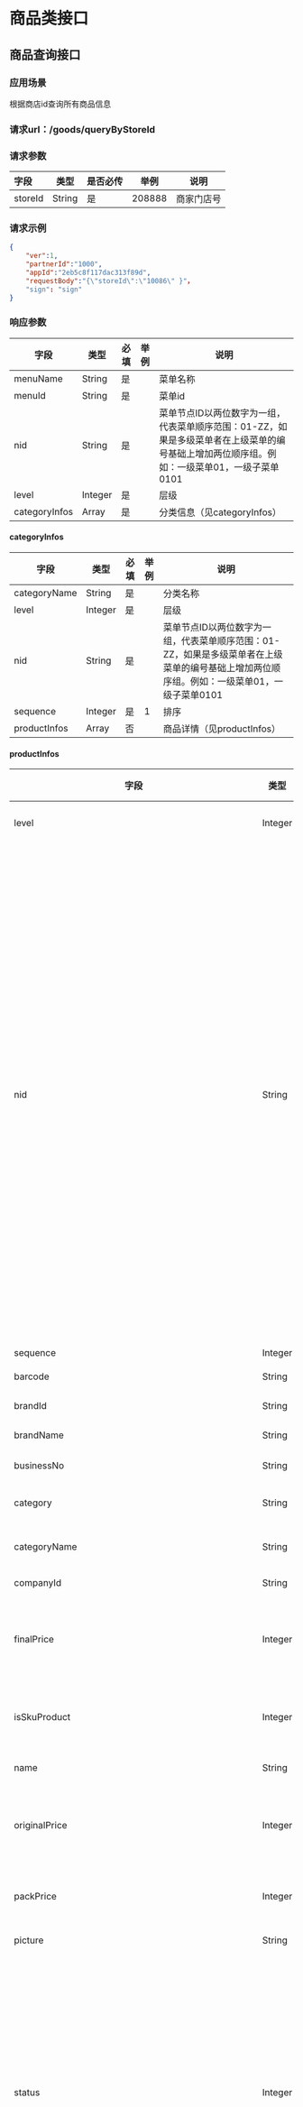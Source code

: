 # 商品类接口

## 商品查询接口

### 应用场景

根据商店id查询所有商品信息

### 请求url：/goods/queryByStoreId

### 请求参数

| 字段    | 类型   | 是否必传 | 举例   | 说明       |
| :------ | ------ | -------- | ------ | ---------- |
| storeId | String | 是       | 208888 | 商家门店号 |

### 请求示例

```json
{
	"ver":1,
	"partnerId":"1000",
	"appId":"2eb5c8f117dac313f89d",
	"requestBody":"{\"storeId\":\"10086\" }"，
    "sign": "sign"
}
```

### 响应参数

| **字段**      | **类型** | **必填** | **举例** | **说明**                                                     |
| ------------- | -------- | -------- | -------- | ------------------------------------------------------------ |
| menuName      | String   | 是       |          | 菜单名称                                                     |
| menuId        | String   | 是       |          | 菜单id                                                       |
| nid           | String   | 是       |          | 菜单节点ID以两位数字为一组，代表菜单顺序范围：01-ZZ，如果是多级菜单者在上级菜单的编号基础上增加两位顺序组。例如：一级菜单01，一级子菜单0101 |
| level         | Integer  | 是       |          | 层级                                                         |
| categoryInfos | Array    | 是       |          | 分类信息（见categoryInfos）                                  |

#### categoryInfos

| **字段**     | **类型** | **必填** | **举例** | **说明**                                                     |
| ------------ | -------- | -------- | -------- | ------------------------------------------------------------ |
| categoryName | String   | 是       |          | 分类名称                                                     |
| level        | Integer  | 是       |          | 层级                                                         |
| nid          | String   | 是       |          | 菜单节点ID以两位数字为一组，代表菜单顺序范围：01-ZZ，如果是多级菜单者在上级菜单的编号基础上增加两位顺序组。例如：一级菜单01，一级子菜单0101 |
| sequence     | Integer  | 是       | 1        | 排序                                                         |
| productInfos | Array    | 否       |          | 商品详情（见productInfos）                                   |

#### productInfos

| **字段**                                                 | **类型** | **必填** | **举例**     | **说明**                                                     |
| -------------------------------------------------------- | -------- | -------- | ------------ | ------------------------------------------------------------ |
| level                                                    | Integer  | 是       |              | 层级商品详情                                                 |
| nid                                                      | String   | 是       |              | 菜单节点ID以两位数字为一组，代表菜单顺序范围：01-ZZ，如果是多级菜单者在上级菜单的编号基础上增加两位顺序组。例如：一级菜单01，一级子菜单0101 |
| sequence                                                 | Integer  | 是       |              | 排序                                                         |
| barcode                                                  | String   |          |              | 条形码                                                       |
| brandId                                                  | String   | 否       |              | 品牌ID                                                       |
| brandName                                                | String   | 是       |              | 品牌名称                                                     |
| businessNo                                               | String   | 否       | TB2014032666 | 业务编号                                                     |
| category                                                 | String   | 否       |              | 商品分类编码                                                 |
| categoryName                                             | String   | 是       |              | 商品分类名称                                                 |
| companyId                                                | String   | 是       |              | 商户ID                                                       |
| finalPrice                                               | Integer  | 是       | 1000         | 商品最终售价-卖价(单位分)                                    |
| isSkuProduct                                             | Integer  | 是       | 1            | 是否sku商品，1是，0不是                                      |
| name                                                     | String   | 是       | 珍珠奶茶     | 商品名称                                                     |
| originalPrice                                            | Integer  | 是       | 800          | 商品标准售价-原价(单位分)                                    |
| packPrice                                                | Integer  | 是       | 100          | 包装价格(单位分)                                             |
| picture                                                  | String   | 是       |              | 图片地址                                                     |
| status                                                   | Integer  | 是       | 1            | 商品状态 /1下架/2上架/3售罄/4删除/5上架不可售(上架状态但是不在可售时间范围) |
| type                                                     | Integer  | 是       | 1            | 商品类型 /1普通商品/3组合商品/6套餐/9虚拟商品/10多规格商品   |
| pid                                                      | String   | 是       |              | 商品ID                                                       |
| labelNames                                               | Array    | 否       |              | 标签（spu才有）                                              |
| labelNames\name                                          | String   | 是       | 特色         | 标签名称                                                     |
| productAttributeGroupList                                | Array    | 否       |              | 商品属性（spu才有）                                          |
| productAttributeGroupList\attributeName                  | String   | 是       | 辣           | 商品折扣价，以分为单位                                       |
| productAttributeGroupList\attributeType                  | Integer  | 是       | 1000         | 属性组类型                                                   |
| productAttributeGroupList\sequence                       | Integer  | 是       | 1            | 属性组排序                                                   |
| productAttributeGroupList\attributeValues                | Array    | 是       |              | 属性组下属性信息                                             |
| productAttributeGroupList\attributeValues\attributeId    | String   | 是       |              | 属性值ID                                                     |
| productAttributeGroupList\attributeValues\attributeValue | String   | 是       |              | 属性名称                                                     |
| productAttributeGroupList\attributeValues\sequence       | Integer  | 是       | 2            | 属性排序                                                     |
| specificationGroupList                                   | Array    | 否       |              | 规格组列表（spu才有）                                        |
| specificationGroupList\sequence                          | Integer  | 是       |              | 排序                                                         |
| specificationGroupList\specId                            | String   | 是       |              | 规格组id                                                     |
| specificationGroupList\specName                          | String   | 是       |              | 规格组名称                                                   |
| specificationGroupList\specValueVos                      | Array    | 是       |              | 规格值列表                                                   |
| specificationGroupList\specValueVos\sequence             | Integer  | 是       |              | 排序号                                                       |
| specificationGroupList\specValueVos\specValue            | String   | 是       |              | 规格值                                                       |
| specificationGroupList\specValueVos\specValueId          | String   | 是       |              | 规格值ID                                                     |
| skuList                                                  | Array    | 否       |              | SKU列表                                                      |
| skuList\skuId                                            | String   | 是       |              | skuId                                                        |
| skuList\finalPrice                                       | Integer  | 是       |              | 最终价格                                                     |
| skuList\originalPrice                                    | Integer  | 是       |              | 原价                                                         |
| skuList\packPrice                                        | Integer  | 是       |              | 打包费                                                       |
| skuList\productName                                      | String   | 是       |              | 名称                                                         |
| skuList\productType                                      | Integer  | 是       |              | 商品类型                                                     |
| skuList\sequence                                         | Integer  | 是       |              | 排序                                                         |
| skuList\status                                           | Integer  | 是       |              | 状态                                                         |
| skuList\skuSpecValues                                    | Array    | 是       |              | 商品规格                                                     |
| skuList\skuSpecValues\productId                          | String   | 是       |              | 商品id                                                       |
| skuList\skuSpecValues\sequence                           | Integer  | 是       |              | 排序                                                         |
| skuList\skuSpecValues\specId                             | String   | 是       |              | 规格组id                                                     |
| skuList\skuSpecValues\specName                           | String   | 是       |              | 规格名称                                                     |
| skuList\skuSpecValues\specValue                          | String   | 是       |              | 规格值                                                       |
| skuList\skuSpecValues\specValueId                        | String   | 是       |              | 规格值Id                                                     |
| skuSpecValues                                            | Array    | 否       |              | sku规格（sku商品才有）                                       |
| skuSpecValues\productId                                  | String   | 是       |              | 商品id                                                       |
| skuSpecValues\sequence                                   | Integer  | 是       |              | 排序                                                         |
| skuSpecValues\specId                                     | String   | 是       |              | 规格组id                                                     |
| skuSpecValues\specName                                   | String   | 是       |              | 规格名称                                                     |
| skuSpecValues\specValue                                  | String   | 是       |              | 规格值                                                       |
| skuSpecValues\specValueId                                | String   | 是       |              | 规格值Id                                                     |


### 返回示例

```json
{
    "ver": "1",
    "statusCode": "100",
    "message": "成功",
    "responseBody": "{\"categoryInfos\":[{\"categoryName\":\"test\",\"level\":1,\"nid\":\"0101\",\"productInfos\":[{\"barcode\":\"\",\"brandId\":\"\",\"brandName\":\"\",\"businessNo\":\"\",\"businessType\":\"\",\"completeFlag\":2,\"detailText\":\"多规格01\",\"finalPrice\":1,\"isSkuProduct\":0,\"labelNames\":[{\"id\":\"0\",\"name\":\"特色\",\"type\":\"0\"},{\"id\":\"0\",\"name\":\"美味\",\"type\":\"0\"}],\"level\":2,\"maxLimitNumber\":0,\"maxRestrictionQty\":0,\"minLimitNumber\":0,\"minRestrictionQty\":0,\"name\":\"多规格01\",\"nid\":\"010101\",\"options\":\"\",\"originalPrice\":1,\"packPrice\":0,\"picture\":\"https://picture.sandload.cn/1554725170464.jpg\",\"pid\":\"138327334988135726\",\"pkNumber\":1,\"priceSource\":3,\"productAttributeGroupList\":[{\"attributeName\":\"温度\",\"attributeType\":3,\"attributeValues\":[{\"attributeId\":\"137174708465634585\",\"attributeValue\":\"冻\",\"id\":142407419635634480,\"price\":0,\"sequence\":0,\"status\":2},{\"attributeId\":\"125609440286271769\",\"attributeValue\":\"加少冰\",\"id\":142407419635634480,\"price\":0,\"sequence\":5,\"status\":2}],\"maxNumber\":1,\"minNumber\":1,\"must\":1,\"options\":\"\",\"sequence\":3},{\"attributeName\":\"奶量\",\"attributeType\":6,\"attributeValues\":[{\"attributeId\":\"125374222305519889\",\"attributeValue\":\"少量\",\"id\":142407419635634480,\"price\":0,\"sequence\":20,\"status\":2},{\"attributeId\":\"122493722811322375\",\"attributeValue\":\"加牛奶\",\"id\":142407419635634480,\"price\":0,\"sequence\":25,\"status\":2}],\"maxNumber\":1,\"minNumber\":1,\"must\":1,\"options\":\"\",\"sequence\":6},{\"attributeName\":\"口味\",\"attributeType\":100013,\"attributeValues\":[{\"attributeId\":\"124714737311163694\",\"attributeValue\":\"辣酱\",\"id\":142407419635634480,\"price\":0,\"sequence\":10,\"status\":2},{\"attributeId\":\"124714762753811759\",\"attributeValue\":\"番茄酱\",\"id\":142407419635634480,\"price\":0,\"sequence\":15,\"status\":2}],\"maxNumber\":0,\"minNumber\":0,\"must\":0,\"options\":\"\",\"sequence\":15}],\"productCode\":\"duogg01-p\",\"productPictureList\":[{\"pictureId\":\"142407419660800303\",\"productId\":\"138327334988135726\",\"sequence\":\"0\",\"type\":\"default\",\"url\":\"https://picture.sandload.cn/1554725170464.jpg\"}],\"productionLocation\":\"\",\"remark\":\"多规格01\",\"saleCount\":0,\"sequence\":1,\"skuList\":[{\"customerCode\":\"duogg01-bz\",\"finalPrice\":2,\"originalPrice\":2,\"packPrice\":1,\"productName\":\"多规格01/大杯/珍珠\",\"productType\":1,\"sequence\":0,\"skuId\":\"138327335005961520\",\"skuSpecValues\":[{\"productId\":\"138327335005961520\",\"sequence\":1,\"specId\":\"126981658895313165\",\"specName\":\"杯型\",\"specValue\":\"大杯\",\"specValueId\":\"126981795913787664\"},{\"productId\":\"138327335005961520\",\"sequence\":2,\"specId\":\"125388160722129444\",\"specName\":\"加料\",\"specValue\":\"珍珠\",\"specValueId\":\"135985417797493052\"}],\"status\":2},{\"customerCode\":\"duogg01-by\",\"finalPrice\":1,\"originalPrice\":1,\"packPrice\":2,\"productName\":\"多规格01/大杯/椰果\",\"productType\":1,\"sequence\":0,\"skuId\":\"138327335005961526\",\"skuSpecValues\":[{\"productId\":\"138327335005961526\",\"sequence\":3,\"specId\":\"126981658895313165\",\"specName\":\"杯型\",\"specValue\":\"大杯\",\"specValueId\":\"126981795913787664\"},{\"productId\":\"138327335005961526\",\"sequence\":4,\"specId\":\"125388160722129444\",\"specName\":\"加料\",\"specValue\":\"椰果\",\"specValueId\":\"135985397657493819\"}],\"status\":2},{\"customerCode\":\"duogg01-sz\",\"finalPrice\":1,\"originalPrice\":1,\"packPrice\":2,\"productName\":\"多规格01/小杯/珍珠\",\"productType\":1,\"sequence\":0,\"skuId\":\"138327335005961532\",\"skuSpecValues\":[{\"productId\":\"138327335005961532\",\"sequence\":5,\"specId\":\"126981658895313165\",\"specName\":\"杯型\",\"specValue\":\"小杯\",\"specValueId\":\"126981808335218961\"},{\"productId\":\"138327335005961532\",\"sequence\":6,\"specId\":\"125388160722129444\",\"specName\":\"加料\",\"specValue\":\"珍珠\",\"specValueId\":\"135985417797493052\"}],\"status\":2},{\"customerCode\":\"duogg01-sy\",\"finalPrice\":1,\"originalPrice\":1,\"packPrice\":2,\"productName\":\"多规格01/小杯/椰果\",\"productType\":1,\"sequence\":0,\"skuId\":\"138327335007010051\",\"skuSpecValues\":[{\"productId\":\"138327335007010051\",\"sequence\":7,\"specId\":\"126981658895313165\",\"specName\":\"杯型\",\"specValue\":\"小杯\",\"specValueId\":\"126981808335218961\"},{\"productId\":\"138327335007010051\",\"sequence\":8,\"specId\":\"125388160722129444\",\"specName\":\"加料\",\"specValue\":\"椰果\",\"specValueId\":\"135985397657493819\"}],\"status\":2}],\"skuSpecValues\":[],\"sourceChannel\":\"\",\"specificationGroupList\":[{\"partnerId\":\"1864\",\"sequence\":0,\"specId\":\"126981658895313165\",\"specName\":\"杯型\",\"specValueVos\":[{\"sequence\":0,\"specId\":\"126981658895313165\",\"specValue\":\"大杯\",\"specValueId\":\"126981795913787664\"},{\"sequence\":0,\"specId\":\"126981658895313165\",\"specValue\":\"小杯\",\"specValueId\":\"126981808335218961\"}]},{\"partnerId\":\"1864\",\"sequence\":0,\"specId\":\"125388160722129444\",\"specName\":\"加料\",\"specValueVos\":[{\"sequence\":0,\"specId\":\"125388160722129444\",\"specValue\":\"珍珠\",\"specValueId\":\"135985417797493052\"},{\"sequence\":0,\"specId\":\"125388160722129444\",\"specValue\":\"椰果\",\"specValueId\":\"135985397657493819\"}]}],\"standardGoodsFlag\":2,\"status\":2,\"type\":10,\"unit\":\"\",\"valid\":true,\"version\":0,\"weight\":0}],\"sequence\":0}],\"level\":0,\"menuId\":\"138614756111043329\",\"menuName\":\"test-sjj\",\"nid\":\"01\",\"sequence\":0}",
    "sign": "sign"
}
```


## 商品沽清接口（非码商品ID）

### 应用场景

根据非码商品ID，商品沽清接口

### 请求url：/goods/skuItem/sellOut

### 请求参数

| 字段    | 类型   | 是否必传 | 举例   | 说明       |
| :------ | ------ | -------- | ------ | ---------- |
| storeId | String | 是       | 208888 | 商家门店号 |
| spuId   | String |          |        |            |
| skuIds  | Array  | 是       |        |            |

### 请求示例

```json
{
	"ver":1,
	"partnerId":"1000",
	"appId":"2eb5c8f117dac313f89d",
	"requestBody":"{\"storeId\":\"1000189\",\"skuIds\":[\"141514633969296671\"],\"spuId\":\"141514633960908061\"}",
    	"sign": "sign"
}
```

### 响应参数说明：成功responseBody返回null,部分成功则返回失败customerCode

### 返回示例

```json
{
    "ver": "1",
    "statusCode": "100",
    "message": "成功",
    "responseBody": "[\"323\",\"we232\"]",
    "sign": "sign"
}

```

## 商品撤销沽清接口（非码商品ID）

### 应用场景

根据非码商品ID，商品撤销沽清接口

### 请求url：/goods/skuItem/cancelSellOut

### 请求参数

| 字段    | 类型   | 是否必传 | 举例   | 说明       |
| :------ | ------ | -------- | ------ | ---------- |
| storeId | String | 是       | 208888 | 商家门店号 |
| spuId   | String | 是       |        |            |
| skuId   | String | 是       |        |            |

### 请求示例

```json
{
	"ver":1,
	"partnerId":"1000",
	"appId":"2eb5c8f117dac313f89d",
	"requestBody":"{\"storeId\":\"1000189\",\"skuId\":\"141514633969296671\",\"spuId\":\"141514633960908061\"}",
    	"sign": "sign"
}

```

### 响应参数说明：成功responseBody返回null,部分成功则返回失败customerCode

### 返回示例

```json
{
    "ver": "1",
    "statusCode": "100",
    "message": "成功",
    "responseBody": "[\"323\",\"we232\"]",
    "sign": "sign"
}

```


## 商品沽清接口（商家自定义商品ID）

### 应用场景

根据商家自定义商品ID，商品沽清接口

### 请求url：/goods/skuItem/sellOutByCustomerCode

### 请求参数

| 字段          | 类型   | 是否必传 | 举例   | 说明       |
| :------------ | ------ | -------- | ------ | ---------- |
| storeId       | String | 是       | 208888 | 商家门店号 |
| customerCodes | Array  | 是       |        |            |

### 请求示例

```json
{
	"ver":1,
	"partnerId":"1000",
	"appId":"2eb5c8f117dac313f89d",
	"requestBody":"{\"storeId\":\"1000189\",\"customerCodes\":[\"141514633969296671\",\"141514633969296672\",\"323\",\"we232\"]}",
    	"sign": "sign"
}

```

### 响应参数说明：成功responseBody返回null,部分成功则返回失败customerCode

### 返回示例

```json
{
    "ver": "1",
    "statusCode": "100",
    "message": "成功",
    "responseBody": "[\"323\",\"we232\"]",
    "sign": "sign"
}

```



## 商品撤销沽清接口（商家自定义商品ID）

### 应用场景

根据商家自定义商品ID，商品撤销沽清接口

### 请求url：/goods/skuItem/cancelSellOutByCustomerCode

### 请求参数

| 字段          | 类型   | 是否必传 | 举例   | 说明       |
| :------------ | ------ | -------- | ------ | ---------- |
| storeId       | String | 是       | 208888 | 商家门店号 |
| customerCodes | Array  | 是       |        |            |

### 请求示例

```json
{
	"ver":1,
	"partnerId":"1000",
	"appId":"2eb5c8f117dac313f89d",
	"requestBody":"{\"storeId\":\"1000189\",\"customerCodes\":[\"141514633969296671\",\"141514633969296672\"]}",
    	"sign": "sign"
}
```

### 响应参数说明：成功responseBody返回null,部分成功则返回失败customerCode

### 返回示例

```json
{
    "ver": "1",
    "statusCode": "100",
    "message": "成功",
    "responseBody": "[\"323\",\"we232\"]",
    "sign": "sign"
}

```

## 创建商品菜单接口

### 应用场景

创建商品菜单

### 请求url：/menu/add

### 请求参数

| 字段           | 类型   | 是否必传 | 举例 | 说明                                                         |
| -------------- | ------ | -------- | ---- | ------------------------------------------------------------ |
| **channel**    | String | 是       | saas | 渠道                                                         |
| **name**       | string | 是       |      | 菜单名称                                                     |
| **dateStatus** | String | 是       |      | 周期类型 /0不限周期/1周一/2周二/4周三/8周四/16周五/32周六/64周日，各个周期还可以相加，如3代表周一+周二 |
| **startTime**  | String | 是       |      | 开始时间 格式 HH:mm:ss,00:00:00-23:59:59                     |
| **endTime**    | String | 是       |      | 结束时间 格式 HH:mm:ss,00:00:00-23:59:59                     |
| **menuNo**     | String | 是       |      | 菜单编号，默认菜单=0                                         |
| **type**       | String | 是       |      | 菜单类型,1门店菜单/2商户菜单/3集中店菜单                     |
| remark         | String | 否       |      | 备注                                                         |

### 请求示例

```json

{
	"ver":1,
	"partnerId":"1864",
	"appId":"2eb5c8f1170246429755e6dac313f89d",
	"requestBody":"{\"channel\":\"saas\",\"dateStatus\": 1,\"endTime\":\"2019-08-09 10:00:00\",\"menuCode\":\"0102\",\"menuNo\":10,\"name\":\"测试\",\"partnerId\":\"string\",\"remark\":\"测试\",\"startTime\":\"2019-07-09 10:00:00\", \"type\": 0}",
    "sign": "skip"
}
```

### 响应参数

| **字段** | **类型** | **必填** | **举例** | **说明** |
| -------- | -------- | -------- | -------- | -------- |
| menuId   | String   | 是       |          | 菜单ID   |

### 返回示例

```json

{
    "ver": "1",
    "statusCode": "100",
    "message": "成功",
    "responseBody": "146682059538214920",
    "sign": "sign"
}
```

## 创建商品菜单分类接口

### 应用场景

创建商品菜单分类

### 请求url：/menu/addCategory

### 请求参数

| 字段                 | 类型    | 是否必传 | 举例 | 说明                                                         |
| -------------------- | ------- | -------- | ---- | ------------------------------------------------------------ |
| **name**             | string  | 是       |      | 分类名称                                                     |
| customerCategoryCode | string  | 否       |      | 分类code                                                     |
| categoryId           | String  | 是       |      | 菜单节点ID以两位数字为一组，代表菜单顺序范围：01-ZZ，如果是多级菜单者在上级菜单的编号基础上增加两位顺序组。例如：一级菜单01，一级子菜单0101 |
| **menuId**           | String  | 是       |      | 菜单id                                                       |
| **sequence**         | Integer | 是       |      | 排序值（值越小，分类越往上）                                 |
| **icon**             | String  | 否       |      | 节点图片                                                     |
| **options**          | String  | 否       |      | 节点options（扩展字段，提供用户存储自定义json格式数据）      |
| remark               | String  | 否       |      | 节点备注                                                     |

### 请求示例

```json
{
	"ver":1,
	"partnerId":"1000",
	"appId":"2eb5c8f117dac313f89d",
	"requestBody":"{\"menuId\":\"146682059538214920\",\"categoryId\":\"01\",\"customerCategoryCode\":\"111\",\"name\":\"分类二\",\"remark\":\"分类二\",\"sequence\":2}",
    	"sign": "sign"
}
```

### 响应参数

| **字段**   | **类型** | **必填** | **举例** | **说明**                                                     |
| ---------- | -------- | -------- | -------- | ------------------------------------------------------------ |
| menuId     | String   | 是       |          | 菜单ID                                                       |
| name       | string   |          |          | 分类名称                                                     |
| categoryId | string   |          |          | 菜单分类ID以两位数字为一组，代表菜单顺序范围：01-ZZ，如果是多级菜单者在上级菜单的编号基础上增加两位顺序组。例如：一级菜单01，一级子菜单0101 |
| icon       | string   |          |          | 图标                                                         |
| options    | string   |          |          | 扩展字段，提供用户端存储自定义json格式数据                   |
| sequence   | Integer  |          |          | 排序节点排序号,父节点编号+2位序号，根节点为0                 |
| type       | String   |          |          | 类型, 如套餐，主食，饮料等                                   |
| remark     | String   |          |          | 备注                                                         |
| createDate | String   |          |          | 创建时间                                                     |

responseBody返回示例

```json
{
    "ver": "1",
    "statusCode": "100",
    "message": "成功",
    "responseBody": "{\"createDate\":\"1562678160358\",\"icon\":\"\",\"menuId\":\"146682059538214920\",\"name\":\"分类二\",\"options\":\"\",\"remark\":\"分类二\",\"sequence\":2,\"type\":\"node\"}",
    "sign": "sign"
}
```

## 获取菜单列表接口

### 应用场景

根据商户id返回菜单及分类

### 请求url：/menu/list

### 请求参数

| 字段         | 类型    | 是否必传 | 举例 | 说明                         |
| ------------ | ------- | -------- | ---- | ---------------------------- |
| **channel**  | String  | 否       | saas | 渠道                         |
| **isValid**  | string  | 否       |      | 是否有效（0：无效，1：有效） |
| **menuCode** | String  | 否       |      | 菜单编号                     |
| **name**     | String  | 否       |      | 菜单名称                     |
| **storeId**  | String  | 否       |      | 门店id                       |
| pageNum      | Integer | 是       |      | 当前页                       |
| pageSize     | Integer | 是       |      | 页数                         |

### 请求示例

```json
{
	"ver":1,
	"partnerId":"1000",
	"appId":"2eb5c8f117dac313f89d",
	"requestBody":"{\"pageNum\":1,\"pageSize\":10}",
    	"sign": "sign"
}

```

### 响应参数

| **字段**      | **类型** | **必填** | **举例** | **说明**                     |
| ------------- | -------- | -------- | -------- | ---------------------------- |
| list/isOnline | Integer  | 是       |          | 是否在线上使用(0：否，1：是) |
| list/isValid  | Integer  | 是       |          | 是否有效(0：否，1：是)       |
| list/menuCode | String   | 是       |          | 菜单编号                     |
| list/menuId   | String   | 是       |          | 菜单id                       |
| list/name     | String   | 是       |          | 菜单名称                     |
| list/remark   | String   | 是       |          | 菜单备注                     |
| totalCount    | Integer  | 是       |          | 总数量                       |
| totalPages    | Integer  | 是       |          | 总页数                       |

### 返回示例

```json
{
    "ver": "1",
    "statusCode": "100",
    "message": "成功",
    "responseBody": "{\"list\":[{\"isOnline\":0,\"isValid\":1,\"menuCode\":\"146682059538214920\",\"menuId\":\"146682059538214920\",\"name\":\"测试\",\"remark\":\"测试\"},{\"isOnline\":0,\"isValid\":1,\"menuCode\":\"GC007\",\"menuId\":\"146693217764659980\",\"name\":\"GC007\",\"remark\":\"GC007\"},{\"isOnline\":0,\"isValid\":1,\"menuCode\":\"109387493\",\"menuId\":\"144983044929038390\",\"name\":\"菜单名称-0000001\",\"remark\":\"备注备注\"},{\"isOnline\":0,\"isValid\":1,\"menuCode\":\"00000\",\"menuId\":\"144427801391564829\",\"name\":\"test\",\"remark\":\"test\"},{\"isOnline\":0,\"isValid\":1,\"menuCode\":\"000111\",\"menuId\":\"144238503243448863\",\"name\":\"杨国福\",\"remark\":\"杨国福\"},{\"isOnline\":0,\"isValid\":1,\"menuCode\":\"test_youzi\",\"menuId\":\"144232335939895810\",\"name\":\"youzi的菜单\",\"remark\":\"\"},{\"isOnline\":0,\"isValid\":1,\"menuCode\":\"100130405\",\"menuId\":\"144065254209506317\",\"name\":\"专属菜单\",\"remark\":\"\"},{\"isOnline\":0,\"isValid\":1,\"menuCode\":\"asd\",\"menuId\":\"143670255396473861\",\"name\":\"test\",\"remark\":\"test\"},{\"isOnline\":0,\"isValid\":1,\"menuCode\":\"哗啦啦测试商品\",\"menuId\":\"143402139249742136\",\"name\":\"哗啦啦测试商品\",\"remark\":\"哗啦啦测试商品\"},{\"isOnline\":0,\"isValid\":1,\"menuCode\":\"testSkuLimit\",\"menuId\":\"142970993325052205\",\"name\":\"testSkuLimit\",\"remark\":\"testSkuLimit\"}],\"pageNum\":1,\"pageSize\":10,\"totalCount\":36,\"totalPages\":0}",
    "sign": "sign"
}
```

## 查询菜单及分类信息接口

### 应用场景

根据菜单ID或门店ID查询菜单及分类信息

### 请求url：/menu/detail

### 请求参数

| 字段        | 类型   | 是否必传 | 举例 | 说明   |
| ----------- | ------ | -------- | ---- | ------ |
| **menuId**  | Long   | 是       | saas | 菜单id |
| **storeId** | string | 否       |      | 门店id |

### 请求示例

```json
{
	"ver":1,
	"partnerId":"1000",
	"appId":"2eb5c8f117dac313f89d",
	"requestBody":"{\"menuId\":\"146682059538214920\",\"storeId\":\"101\"}",
    	"sign": "sign"
}

```

### 响应参数

| **字段**             | **类型** | **必填** | **举例** | **说明**                                                     |
| -------------------- | -------- | -------- | -------- | ------------------------------------------------------------ |
| menuId               | String   | 是       |          | 菜单ID                                                       |
| name                 | string   |          |          | 分类名称                                                     |
| categoryId           | string   |          |          | 菜单分类ID以两位数字为一组，代表菜单顺序范围：01-ZZ，如果是多级菜单者在上级菜单的编号基础上增加两位顺序组。例如：一级菜单01，一级子菜单0101 |
| customerCategoryCode | String   |          |          | 分类code                                                     |
| icon                 | string   |          |          | 图标                                                         |
| options              | string   |          |          | 扩展字段，提供用户端存储自定义json格式数据                   |
| sequence             | Integer  |          |          | 排序节点排序号,父节点编号+2位序号，根节点为0                 |
| type                 | String   |          |          | 类型, 如套餐，主食，饮料等                                   |
| remark               | String   |          |          | 备注                                                         |
| createDate           | String   |          |          | 创建时间                                                     |

### 返回示例

```json
{
    "ver": "1",
    "statusCode": "100",
    "message": "成功",
    "responseBody": "{\"list\":[{\"categoryId\":\"0101\",\"createDate\":\"1562665908000\",\"customerCategoryCode\":\"\",\"icon\":\"\",\"menuId\":\"146682059538214920\",\"name\":\"分类一\",\"options\":\"\",\"remark\":\"分类一\",\"sequence\":1,\"type\":\"node\"},{\"categoryId\":\"0102\",\"createDate\":\"1562677936000\",\"customerCategoryCode\":\"111\",\"icon\":\"\",\"menuId\":\"146682059538214920\",\"name\":\"分类二\",\"options\":\"\",\"remark\":\"分类二\",\"sequence\":2,\"type\":\"node\"},{\"categoryId\":\"0103\",\"createDate\":\"1562678160000\",\"customerCategoryCode\":\"121\",\"icon\":\"\",\"menuId\":\"146682059538214920\",\"name\":\"分类三\",\"options\":\"\",\"remark\":\"分类三\",\"sequence\":3,\"type\":\"node\"}]}",
    "sign": "sign"
}
```

## 菜单批量绑定门店(限制300)

### 请求地址 /goods/batchBindMenu

### 请求方法 POST

### 请求参数

参数|参数含义|类型|必填|说明
---|---|---|---|---
menuId|菜单编号|String|Y|菜单编号
storeIds|门店列表|List`<String>`|Y|门店列表

### 请求示例

```json
{
	"ver":1,
	"partnerId":"1000",
	"appId":"2eb5c8f117dac313f89d",
	"requestBody":"{\"menuId\":\"137169131923508491\",\"storeIds\":[\"190314\"]}",
    	"sign": "sign"
}

```

### 响应：
参数|参数含义|类型|说明
---|---|---|---
code|返回码|String|返回码
message|返回信息|String|返回信息
result|返回结果|Object|返回结果


### 响应示例

```json
{
    "ver": "1",
    "statusCode": "100",
    "message": "成功",
    "responseBody": null,
    "sign": null
}
```


## 商品批量上下架(限制300)

### 请求地址 /goods/batchChangeStatus

### 请求方法 POST

### 请求参数

参数|参数含义|类型|必填|说明
---|---|---|---|---
productIds|菜单编号|List|Y|菜单编号
status|上下架状态|String|Y|上下架状态 1:上架 ；2：下架

### 请求示例

```json
{
	"ver":1,
	"partnerId":"1000",
	"appId":"2eb5c8f117dac313f89d",
	"requestBody":"{\"status\":\"1\",\"productIds\":[\"146609369572911135\",\"145588001954801706\"]}",
    	"sign": "sign"
}
```

### 响应：

参数|参数含义|类型|说明
---|---|---|---
code|返回码|String|返回码
message|返回信息|String|返回信息
result|返回结果|Object|返回结果

### 响应示例
```json
{
    "ver": "1",
    "statusCode": "100",
    "message": "成功",
    "responseBody": null,
    "sign": null
}
```

## 门店商品库存批量同步(限制300)

### 请求地址 /goods/batchSynStoreStock

### 请求方法 POST

### 请求参数

参数|参数含义|类型|必填|说明
---|---|---|---|---
channel|渠道|String|Y|渠道
storeId|门店编号|String|Y|门店编号
invInfos|库存信息|List|Y|库存信息
invInfos/customerCode|商品编号|String|Y|商品编号, maxLength = 50 ， 与productId至少填一个
invInfos/productId|非码商品id|String|Y|非码商品id，与customerCode至少填一个
invInfos/productName|商品名称|String|Y|商品名称
invInfos/qty|初始库存数量|Integer|Y|初始库存数量
invInfos/remark|备注|String|N|备注
invInfos/safeQty|安全库存数|Integer|N|安全库存数
invInfos/virtualQty|虚拟库存数|Integer|N|虚拟库存数

### 请求示例
```json
{
	"ver":1,
	"partnerId":"1000",
	"appId":"2eb5c8f117dac313f89d",
	"requestBody":"{\"channel\":\"xcx\",\"storeId\":\"190314\",\"invInfos\":[{\"productId\":\"145584167419324450\",\"qty\":\"68\",\"safeQty\":\"8\"}]}",
    	"sign": "sign"
}

```

### 响应：

参数|参数含义|类型|说明
---|---|---|---
batchResp|返回处理失败商品信息|List|返回处理失败商品信息
batchResp/productId|非码商品id|String|非码商品id
batchResp/customerCode|商户商品id|String|商户商品id
batchResp/errorMsg|处理错误描述|String|处理错误描述
batchResp/errorCode|处理错误码|Integer|1、该商户不存在该商品；2、该商品不限制库存
count|处理错误商品列表条数|Integer|处理错误商品列表条数

### 响应示例

```json
{
    "ver": "1",
    "statusCode": "100",
    "message": "成功",
    "responseBody": "{\"batchResp\":[{\"customerCode\":\"887766666\",\"errorCode\":1,\"errorMsg\":\"商品不存在\"},{\"customerCode\":\"346545645\",\"errorCode\":1,\"errorMsg\":\"商品不存在\"},{\"customerCode\":\"buxiankucun\",\"errorCode\":2,\"errorMsg\":\"无限库存商品\",\"productId\":\"147457905203883564\"}],\"count\":3}",
    "sign": "eu1fdxqnklgzglnmdkbVYo9hfry//hbAMZGmtf/kXdawD/FM1/QhJyzMsGy0Hr6s/i2xF+SSwuSK+zrArmnTt7dXkMMvR/9ToA6stzBIVMuq6m46NVrRHLLZ4PfR0f54k80FyRpRO5tnxs5j/VwjjVI/xx+BaD+v6AGlzp32tUWrYXpYLr20jB5LSKpovHKSgQTTiHdoRO8umqSvQX+lvIJ7301ppv+1cPd4etZqYj1r408v4gz2yz5Ic2fiQFsSkR4XcRq19KWwbJoooVZi2lLqn3S+s1chSU8BDYHBfWy4a5cBfrFxXIhUxNor68W4kmcTKy7tuFzKy97aufekLw=="
}
```


## 添加商品

### 请求地址 /goods/add

### 请求方法 POST

### 请求参数

###

| 参数                  | 参数含义     | 类型                | 必填 | 说明                                              |
| --------------------- | ------------ | ------------------- | ---- | ------------------------------------------------- |
| currentUser           | 当前用户     | String              | N    | 当前用户                                          |
| productVo             | 商品信息     | Array               | N   | 商品信息                                          |
| productVo/brandId     | 品牌ID     | String                | N   | 品牌ID                                            |
| productVo/brandName   | 品牌名称     | String              | N   | 品牌名称                                          |
| productVo/businessNo  | 业务编号     | String              | N   | 业务编号                                          |
| productVo/businessTyp | 业务类型     | String              | N   | 业务类型                                          |
| productVo/category    | 商品后台分类编码| String           | N   | 商品后台分类编码                                  |
| productVo/categoryName     | 商品后台分类编码名称| String  | N   | 商品后台分类编码名称                              |
| productVo/customerCode     | 客户商品编码, 对应客户的系统的商品编码| String| N   | 客户商品编码, 对应客户的系统的商品编码|
| productVo/detailText     | 富文本描述字段     | String              | N   | 富文本描述字段                           |
| productVo/groupVos     | 商品详情     | List     | N   | 商品详情                                 |
| productVo/groupVos/partnerId|商户编号| String              | N   | 商户编号                                          |
| productVo/groupVos/sequence|排序号   | Integer($int32)     | N   | 排序号                                            |
| productVo/groupVos/specId|规格类型ID | String              | N   | 规格类型ID                                        |
| productVo/groupVos/specName|规格类型名称| String           | N   | 规格类型名称                                      |
| productVo/groupVos/specValueVos |规则值列表| List| N   | 规则值列表                                   |
| productVo/groupVos/specValueVos/sequence |排序号| integer($int32) | N   | 排序号                                       |
| productVo/groupVos/specValueVos/specId |规格大类ID| String              | N   | 规格大类ID                                 |
| productVo/groupVos/specValueVos/specValue |规格值| String              | N   | 规格值                                       |
| productVo/groupVos/specValueVos/specValueId | 规格值ID | String | N | 规格值ID |
| productVo/isProductNameAppendSpecName | 是否拼接商品名称和规格名称 | String | N | 0 是，1 否（默认0） |
| productVo/listLabel | 商品标签 | List| N |                                                   |
| productVo/labelId | 标签id | String | N |                                                   |
| productVo/name | 标签名称 | String | N |                                                   |
| productVo/sequence | 标签排序 | integer($int32) | N |                                                   |
| productVo/listPAM | 商品属性加料 | List | N |                                                   |
| productVo/listPAM/attributeId | attributeId不能为空 | String | Y |                                                   |
| productVo/listPAM/attributeName | 属性名称 | String | N |                                                   |
| productVo/listPAM/attributeType | 属性类型 | integer($int32) | N |                                                   |
| productVo/listPAM/attributeValue | 属性值 | String | N |                                                   |
| productVo/listPAM/groupType | 属性组 | integer($int32) | N |                                                   |
| productVo/listPAM/status | 属性状态 | integer($int32) | N |                                        |
| productVo/listPAM/price | 价格 | integer($int32) | N |                                                   |
| productVo/listPAM/sequence | 排序 | integer($int32) |      |                                                   |
| productVo/listSku                           |                                        | List   |      |                                                   |
| productVo/listSku/weight | 重量 | number($double) |      | 单位kg |
| productVo/listSku/customerCode | skuCode | String |      |                                                   |
| productVo/listSku/finalPrice | 价格 | integer($int32) |      |                                                   |
| productVo/listSku/originalPrice | 价格 | integer($int32) |      |                                                   |
| productVo/listSku/packPrice | 商品包装价格 | integer($int32) |      |                                                   |
| productVo/listSku/productCode | 产品编号 | String |      |                                                   |
| productVo/listSku/productName | 规则名 | String |      |                                                   |
| productVo/listSku/productType | 商品类型 | integer($int32) |      |                                                   |
| productVo/listSku/sequence | 排序 | integer($int32) |      |                                                   |
| productVo/listSku/skuId | skuid | String |      |                                                   |
| productVo/listSku/status | 状态 | integer($int32) |      |                                                   |
| productVo/listSku/stockLimit | 商品库存数量 | integer($int32) |      |                                                   |
| productVo/listSku/stockQty | 商品库存数量 | integer($int32) |      |                                                   |
| productVo/listSku/stockRule | 库存规则 | String |      |                                                   |
| productVo/listSku/upc | upc | String | | upc |
| productVo/listSku/skuSpecValues | 商品规格值 | List | | 单位kg |
| productVo/listSku/skuSpecValues/productId | 商品id | String | | |
| productVo/listSku/skuSpecValues/sequence | 排序 | integer($int32) | | |
| productVo/listSku/skuSpecValues/specId | 规格Id | String | | |
| productVo/listSku/skuSpecValues/specName | 规格名 | String | | |
| productVo/listSku/skuSpecValues/specValue | 规格值 | String | | |
| productVo/listSku/skuSpecValues/specValueId | 规格Id | String | | |
| productVo/maxLimitNumber                    | 最大限制数量                           | integer($int32) |      |                                        |
| productVo/minLimitNumber                    | 最小限制数量 | integer($int32) | | |
| productVo/name | 商品名称 | String | Y | |
| productVo/nid | 最小限制数量 | String | | |
| productVo/nodeName | 菜单商品分类名称 | string | | |
| productVo/packPrice | 商品包装价格 | integer($int32) | | |
| productVo/productType | 商品类型 | list | Y | |
| productVo/rawMaterial | 原材料 | String | | |
| productVo/remark | 商品描述 | String | | |
| productVo/sequence | 排序 | integer($int32) | | |
| productVo/skuCode | sku编号 | | | |
| productVo/specProductId | spuId | integer($int32) | | |
| productVo/stockLimit | 库存限制 | integer($int32) | | 1=限制库存,2=不限制库存 |
| productVo/stockQty | 商品库存数量 | integer($int32) | | |
| productVo/stockRule | 库存规则 | string | | |
| productVo/storeCondition | 存储方式 | string | | |
| productVo/unit | 单位 | string | | （杯、套、份） |
| productVo/upc | upc | string | | |
| productVo/updateDate | 更新时间 | String | | |
| productVo/updator | 更新人 | string | | |
| productVo/weight | 重量 | number($double) | | |
| productVo/picture | 商品图片 | list | | |
| productVo/picture/pictureUrl | 商品图片 | string | Y | |
| productVo/picture/sequence | 排序 | integer($int32) | | |
| productVo/picture/id | id | integer($int64) | | |
| productVo/weightType |  称重类型:1.称重菜 | integer($int64) | | |
| productVo/isDishware | 是否是餐具商品 1:餐具商品 | integer($int64) || |
| productVo/packageProductTypes | 套餐可选商品集合 | Object| || |
| productVo/packageProductTypes/groupId | 商品组ID | String| || |
| productVo/packageProductTypes/sequence | 商品组顺序 | integer| || |
| productVo/productComboInfos | 套餐固定搭配集合 | Object| || |
| productVo/productComboInfos/productId | 商品id | String| || |
| productVo/productComboInfos/quantity | 数量,默认值1 | integer| || |
| productVo/productComboInfos/sequence | 商品排序信息 | integer| || |


#### requestBody请求示例

```json
{
    "productVo": {
        "stockLimit": 2,
        "stockRule": "",
        "stockQty": 0,
        "producttype": "1",
        "partnerId": "1864",
        "name": "2222222222",
        "price": "100",
        "packPrice": 100,
        "productCode": "22222",
        "productId": "",
        "remark": "",
        "detailText": "",
        "customerCode": "22222222222",
        "status": 2,
        "picture": [
            {
                "id": "",
                "pictureUrl": "https://picture.sandload.cn/1562751049490.jpg",
                "sequence": 0
            }
        ],
        "listLabel": [],
        "listPAM": [],
        "platformLabelId": "137798724836528641",
        "listSku": []
    },
    "currentUser": "TEST"
}
```

#### 响应

| 字段        | 类型   | 是否必传 | 举例 | 说明   |
| ----------- | ------ | -------- | ---- | ------ |
| productId  | String   | 是       | "146682059538214920" | 商品id |

#### 响应示例
```json
{
    "message":"成功",
    "responseBody":"{"productId":"153380799549336875"}",
    "statusCode":"100",
    "ver":"1"
}
```

## 修改商品

### 请求地址 /goods/update

### 请求方法 POST

### 请求参数


| 参数                  | 参数含义     | 类型                | 必填 | 说明                                              |
| --------------------- | ------------ | ------------------- | ---- | ------------------------------------------------- |
| currentUser           | 当前用户     | String              | N    | 当前用户                                          |
| productVo             | 商品信息     | Array               | N   | 商品信息                                          |
| productVo/brandId     | 品牌ID     | String                | N   | 品牌ID                                            |
| productVo/brandName   | 品牌名称     | String              | N   | 品牌名称                                          |
| productVo/businessNo  | 业务编号     | String              | N   | 业务编号                                          |
| productVo/businessTyp | 业务类型     | String              | N   | 业务类型                                          |
| productVo/category    | 商品后台分类编码| String           | N   | 商品后台分类编码                                  |
| productVo/categoryName     | 商品后台分类编码名称| String  | N   | 商品后台分类编码名称                              |
| productVo/customerCode     | 客户商品编码, 对应客户的系统的商品编码| String| N   | 客户商品编码, 对应客户的系统的商品编码|
| productVo/detailText     | 富文本描述字段     | String              | N   | 富文本描述字段                           |
| productVo/groupVos     | 商品详情     | List      | N   | 商品详情                                 |
| productVo/groupVos/partnerId|商户编号| String              | N   | 商户编号                                          |
| productVo/groupVos/sequence|排序号   | Integer($int32)     | N   | 排序号                                            |
| productVo/groupVos/specId|规格类型ID | String              | N   | 规格类型ID                                        |
| productVo/groupVos/specName|规格类型名称| String           | N   | 规格类型名称                                      |
| productVo/groupVos/specValueVos |规则值列表| List | N   | 规则值列表                                   |
| productVo/groupVos/specValueVos/sequence |排序号| integer($int32) | N   | 排序号                                       |
| productVo/groupVos/specValueVos/specId |规格大类ID| String              | N   | 规格大类ID                                 |
| productVo/groupVos/specValueVos/specValue |规格值| String              | N   | 规格值                                       |
| productVo/groupVos/specValueVos/specValueId | 规格值ID | String | N | 规格值ID |
| productVo/isProductNameAppendSpecName | 是否拼接商品名称和规格名称 | String | N | 0 是，1 否（默认0） |
| productVo/listLabel | 商品标签 | List | N |                                                   |
| productVo/labelId | 标签id | String | N |                                                   |
| productVo/name | 标签名称 | String | N |                                                   |
| productVo/sequence | 标签排序 | integer($int32) | N |                                                   |
| productVo/listPAM | 商品属性加料 | List | N |                                                   |
| productVo/listPAM/attributeId | attributeId不能为空 | String | Y |                                                   |
| productVo/listPAM/attributeName | 属性名称 | String | N |                                                   |
| productVo/listPAM/attributeType | 属性类型 | integer($int32) | N |                                                   |
| productVo/listPAM/attributeValue | 属性值 | String | N |                                                   |
| productVo/listPAM/groupType | 属性组 | integer($int32) | N |                                                   |
| productVo/listPAM/status | 属性状态 | integer($int32) | N |                                        |
| productVo/listPAM/price | 价格 | integer($int32) | N |                                                   |
| productVo/listPAM/sequence | 排序 | integer($int32) |      |                                                   |
| productVo/listSku                           |                                        | List  |      |                                                   |
| productVo/listSku/weight | 重量 | number($double) |      | 单位kg |
| productVo/listSku/customerCode | skuCode | String |      |                                                   |
| productVo/listSku/finalPrice | 价格 | integer($int32) |      |                                                   |
| productVo/listSku/originalPrice | 价格 | integer($int32) |      |                                                   |
| productVo/listSku/packPrice | 商品包装价格 | integer($int32) |      |                                                   |
| productVo/listSku/productCode | 产品编号 | String |      |                                                   |
| productVo/listSku/productName | 规则名 | String |      |                                                   |
| productVo/listSku/productType | 商品类型 | integer($int32) |      |                                                   |
| productVo/listSku/sequence | 排序 | integer($int32) |      |                                                   |
| productVo/listSku/skuId | skuid | String |      |                                                   |
| productVo/listSku/status | 状态 | integer($int32) |      |                                                   |
| productVo/listSku/stockLimit | 商品库存数量 | integer($int32) |      |                                                   |
| productVo/listSku/stockQty | 商品库存数量 | integer($int32) |      |                                                   |
| productVo/listSku/stockRule | 库存规则 | String |      |                                                   |
| productVo/listSku/upc | upc | String | | upc |
| productVo/listSku/skuSpecValues | 商品规格值 | List | | 单位kg |
| productVo/listSku/skuSpecValues/productId | 商品id | String | | |
| productVo/listSku/skuSpecValues/sequence | 排序 | integer($int32) | | |
| productVo/listSku/skuSpecValues/specId | 规格Id | String | | |
| productVo/listSku/skuSpecValues/specName | 规格名 | String | | |
| productVo/listSku/skuSpecValues/specValue | 规格值 | String | | |
| productVo/listSku/skuSpecValues/specValueId | 规格Id | String | | |
| productVo/maxLimitNumber                    | 最大限制数量                           | integer($int32) |      |                                        |
| productVo/minLimitNumber                    | 最小限制数量 | integer($int32) | | |
| productVo/name | 商品名称 | String | Y | |
| productVo/nid | 最小限制数量 | String | | |
| productVo/nodeName | 菜单商品分类名称 | string | | |
| productVo/packPrice | 商品包装价格 | integer($int32) | | |
| productVo/productType | 商品类型 | list | Y | |
| productVo/rawMaterial | 原材料 | String | | |
| productVo/remark | 商品描述 | String | | |
| productVo/sequence | 排序 | integer($int32) | | |
| productVo/skuCode | sku编号 | | | |
| productVo/specProductId | spuId | integer($int32) | | |
| productVo/stockLimit | 库存限制 | integer($int32) | | 1=限制库存,2=不限制库存 |
| productVo/stockQty | 商品库存数量 | integer($int32) | | |
| productVo/stockRule | 库存规则 | string | | |
| productVo/storeCondition | 存储方式 | string | | |
| productVo/unit | 单位 | string | | （杯、套、份） |
| productVo/upc | upc | string | | |
| productVo/updateDate | 更新时间 | String | | |
| productVo/updator | 更新人 | string | | |
| productVo/weight | 重量 | number($double) | | |
| productVo/picture | 商品图片 | list | | |
| productVo/picture/pictureUrl | 商品图片 | string | Y | |
| productVo/picture/sequence | 排序 | integer($int32) | | |
| productVo/picture/id | id | integer($int64) | | |
| productVo/weightType |  称重类型:1.称重菜 | integer($int64) | | |
| productVo/isDishware | 是否是餐具商品 1:餐具商品 | integer($int64) || |
| productVo/packageProductTypes | 套餐可选商品集合 | Object| || |
| productVo/packageProductTypes/groupId | 商品组ID | String| || |
| productVo/packageProductTypes/sequence | 商品组顺序 | integer| || |
| productVo/productComboInfos | 套餐固定搭配集合 | Object| || |
| productVo/productComboInfos/productId | 商品id | String| || |
| productVo/productComboInfos/quantity | 数量,默认值1 | integer| || |
| productVo/productComboInfos/sequence | 商品排序信息 | integer| || |


#### requestBody请求示例

```json
{
    "productVo": {
        "stockLimit": 2,
        "stockRule": "",
        "stockQty": 0,
        "producttype": "1",
        "partnerId": "1864",
        "name": "2222222222",
        "price": "100",
        "packPrice": 100,
        "productCode": "22222",
        "productId": "",
        "remark": "",
        "detailText": "",
        "customerCode": "22222222222",
        "status": 2,
        "picture": [
            {
                "id": "",
                "pictureUrl": "https://picture.sandload.cn/1562751049490.jpg",
                "sequence": 0
            }
        ],
        "listLabel": [],
        "listPAM": [],
        "platformLabelId": "137798724836528641",
        "listSku": []
    },
    "currentUser": "TEST"
}
```

#### 响应

| 字段        | 类型   | 是否必传 | 举例 | 说明   |
| ----------- | ------ | -------- | ---- | ------ |
| productId  | String   | 是       | "146682059538214920" | 商品id |

#### 响应示例
```json
{
    "message":"成功",
    "responseBody":"{"productId":"153380799549336875"}",
    "statusCode":"100",
    "ver":"1"
}
```
